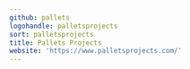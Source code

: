 ```yaml
---
github: pallets
logohandle: palletsprojects
sort: palletsprojects
title: Pallets Projects
website: 'https://www.palletsprojects.com/'
---
```


